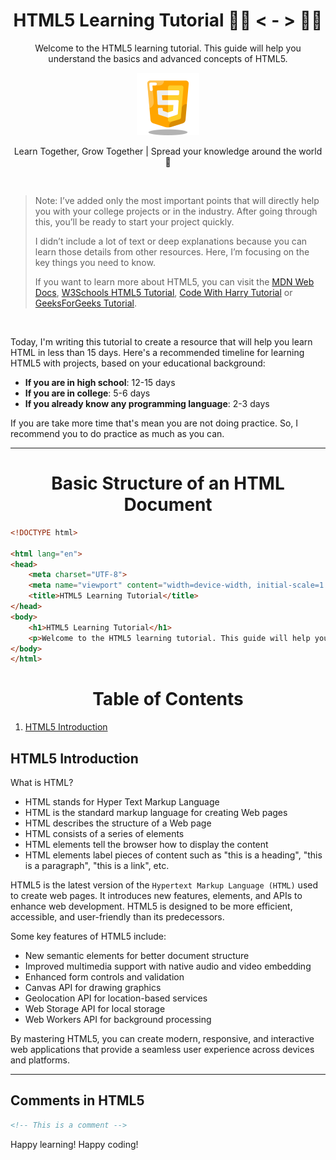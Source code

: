 <!-- Maa World Foundation 🤗 -->
<!-- Email: maaworldfoundation@gmail.com -->
<!-- LinkedIn: https://www.linkedin.com/company/maa-world/ -->

<div align="center">
    <h1>HTML5 Learning Tutorial 🧑‍💻 < - > 👩‍💻</h1> 
    <p>Welcome to the HTML5 learning tutorial. This guide will help you understand the basics and advanced concepts of HTML5.</p>
    
</div>


<p align="center">
    <img src="html5-mwf.png" alt="HTML5" height="100" weight="100" />
</p>

<p align="center">Learn Together, Grow Together | Spread your knowledge around the world 🤗</p>

<br>

>
> Note: I’ve added only the most important points that will directly help you with your college projects or in the industry. After going through this, you’ll be ready to start your project quickly.
> 
> I didn’t include a lot of text or deep explanations because you can learn those details from other resources. Here, I’m focusing on the key things you need to know.
> 
> If you want to learn more about HTML5, you can visit the [MDN Web Docs](https://developer.mozilla.org/en-US/docs/Web/Guide/HTML/HTML5), [W3Schools HTML5 Tutorial](https://www.w3schools.com/html/html5_intro.asp), [Code With Harry Tutorial](https://www.codewithharry.com/tutorial/html-home/) or [GeeksForGeeks Tutorial](https://www.geeksforgeeks.org/html-complete-guide/).
> 

<br>

Today, I'm writing this tutorial to create a resource that will help you learn HTML in less than 15 days. Here's a recommended timeline for learning HTML5 with projects, based on your educational background:

- **If you are in high school**: 12-15 days 
- **If you are in college**: 5-6 days 
- **If you already know any programming language**: 2-3 days 

If you are take more time that's mean you are not doing practice. So, I recommend you to do practice as much as you can.

---

<h1 align="center"> Basic Structure of an HTML Document </h1>

```html
<!DOCTYPE html>

<html lang="en">
<head>
    <meta charset="UTF-8">
    <meta name="viewport" content="width=device-width, initial-scale=1.0">
    <title>HTML5 Learning Tutorial</title>
</head>
<body>
    <h1>HTML5 Learning Tutorial</h1>
    <p>Welcome to the HTML5 learning tutorial. This guide will help you understand the basics and advanced concepts of HTML5.</p>
</body>
</html>
```

<h1 align="center"> Table of Contents </h1>

1. [HTML5 Introduction](#html5-introduction)    



## HTML5 Introduction

What is HTML?
- HTML stands for Hyper Text Markup Language
- HTML is the standard markup language for creating Web pages
- HTML describes the structure of a Web page
- HTML consists of a series of elements
- HTML elements tell the browser how to display the content
- HTML elements label pieces of content such as "this is a heading", "this is a paragraph", "this is a link", etc.

HTML5 is the latest version of the `Hypertext Markup Language (HTML)` used to create web pages. It introduces new features, elements, and APIs to enhance web development. HTML5 is designed to be more efficient, accessible, and user-friendly than its predecessors.

Some key features of HTML5 include:
- New semantic elements for better document structure
- Improved multimedia support with native audio and video embedding
- Enhanced form controls and validation
- Canvas API for drawing graphics
- Geolocation API for location-based services
- Web Storage API for local storage
- Web Workers API for background processing

By mastering HTML5, you can create modern, responsive, and interactive web applications that provide a seamless user experience across devices and platforms.

---

## Comments in HTML5

```html
<!-- This is a comment -->
```






Happy learning! Happy coding!